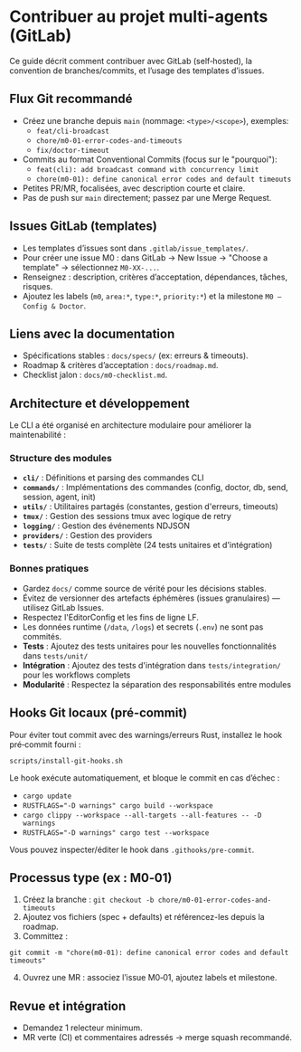 # Contribuer au projet multi-agents (GitLab)

Ce guide décrit comment contribuer avec GitLab (self‑hosted), la convention de branches/commits, et l’usage des templates d’issues.

## Flux Git recommandé

- Créez une branche depuis `main` (nommage: `<type>/<scope>`), exemples:
  - `feat/cli-broadcast`
  - `chore/m0-01-error-codes-and-timeouts`
  - `fix/doctor-timeout`
- Commits au format Conventional Commits (focus sur le "pourquoi"):
  - `feat(cli): add broadcast command with concurrency limit`
  - `chore(m0-01): define canonical error codes and default timeouts`
- Petites PR/MR, focalisées, avec description courte et claire.
- Pas de push sur `main` directement; passez par une Merge Request.

## Issues GitLab (templates)

- Les templates d’issues sont dans `.gitlab/issue_templates/`.
- Pour créer une issue M0 : dans GitLab → New Issue → "Choose a template" → sélectionnez `M0-XX-...`.
- Renseignez : description, critères d’acceptation, dépendances, tâches, risques.
- Ajoutez les labels (`m0`, `area:*`, `type:*`, `priority:*`) et la milestone `M0 – Config & Doctor`.

## Liens avec la documentation

- Spécifications stables : `docs/specs/` (ex: erreurs & timeouts).
- Roadmap & critères d’acceptation : `docs/roadmap.md`.
- Checklist jalon : `docs/m0-checklist.md`.

## Architecture et développement

Le CLI a été organisé en architecture modulaire pour améliorer la maintenabilité :

### Structure des modules
- **`cli/`** : Définitions et parsing des commandes CLI
- **`commands/`** : Implémentations des commandes (config, doctor, db, send, session, agent, init)
- **`utils/`** : Utilitaires partagés (constantes, gestion d'erreurs, timeouts)
- **`tmux/`** : Gestion des sessions tmux avec logique de retry
- **`logging/`** : Gestion des événements NDJSON
- **`providers/`** : Gestion des providers
- **`tests/`** : Suite de tests complète (24 tests unitaires et d'intégration)

### Bonnes pratiques

- Gardez `docs/` comme source de vérité pour les décisions stables.
- Évitez de versionner des artefacts éphémères (issues granulaires) — utilisez GitLab Issues.
- Respectez l'EditorConfig et les fins de ligne LF.
- Les données runtime (`/data`, `/logs`) et secrets (`.env`) ne sont pas commités.
- **Tests** : Ajoutez des tests unitaires pour les nouvelles fonctionnalités dans `tests/unit/`
- **Intégration** : Ajoutez des tests d'intégration dans `tests/integration/` pour les workflows complets
- **Modularité** : Respectez la séparation des responsabilités entre modules

## Hooks Git locaux (pré‑commit)

Pour éviter tout commit avec des warnings/erreurs Rust, installez le hook pré‑commit fourni :

```
scripts/install-git-hooks.sh
```

Le hook exécute automatiquement, et bloque le commit en cas d’échec :
- `cargo update`
- `RUSTFLAGS="-D warnings" cargo build --workspace`
- `cargo clippy --workspace --all-targets --all-features -- -D warnings`
- `RUSTFLAGS="-D warnings" cargo test --workspace`

Vous pouvez inspecter/éditer le hook dans `.githooks/pre-commit`.

## Processus type (ex : M0‑01)

1) Créez la branche : `git checkout -b chore/m0-01-error-codes-and-timeouts`
2) Ajoutez vos fichiers (spec + defaults) et référencez-les depuis la roadmap.
3) Committez :
```
git commit -m "chore(m0-01): define canonical error codes and default timeouts"
```
4) Ouvrez une MR : associez l’issue M0‑01, ajoutez labels et milestone.

## Revue et intégration

- Demandez 1 relecteur minimum.
- MR verte (CI) et commentaires adressés → merge squash recommandé.
